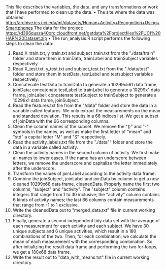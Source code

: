 #

This file describes the variables, the data, and any transformations or work that I have performed to clean up the data. 
•	The site where the data was obtained:
http://archive.ics.uci.edu/ml/datasets/Human+Activity+Recognition+Using+Smartphones
The data for the project:
https://d396qusza40orc.cloudfront.net/getdata%2Fprojectfiles%2FUCI%20HAR%20Dataset.zip
•	The run_analysis.R script performs the following steps to clean the data:
1.	Read X_train.txt, y_train.txt and subject_train.txt from the "./data/train" folder and store them in trainData, trainLabel and trainSubject variables respectively.
2.	Read X_test.txt, y_test.txt and subject_test.txt from the "./data/test" folder and store them in testData, testLabel and testsubject variables respectively.
3.	Concatenate testData to trainData to generate a 10299x561 data frame, joinData; concatenate testLabel to trainLabel to generate a 10299x1 data frame, joinLabel; concatenate testSubject to trainSubject to generate a 10299x1 data frame, joinSubject.
4.	Read the features.txt file from the "/data" folder and store the data in a variable called features. We only extract the measurements on the mean and standard deviation. This results in a 66 indices list. We get a subset of joinData with the 66 corresponding columns.
5.	Clean the column names of the subset. We remove the "()" and "-" symbols in the names, as well as make the first letter of "mean" and "std" a capital letter "M" and "S" respectively.
6.	Read the activity_labels.txt file from the "./data"" folder and store the data in a variable called activity.
7.	Clean the activity names in the second column of activity. We first make all names to lower cases. If the name has an underscore between letters, we remove the underscore and capitalize the letter immediately after the underscore.
8.	Transform the values of joinLabel according to the activity data frame.
9.	Combine the joinSubject, joinLabel and joinData by column to get a new cleaned 10299x68 data frame, cleanedData. Properly name the first two columns, "subject" and "activity". The "subject" column contains integers that range from 1 to 30 inclusive; the "activity" column contains 6 kinds of activity names; the last 66 columns contain measurements that range from -1 to 1 exclusive.
10.	Write the cleanedData out to "merged_data.txt" file in current working directory.
11.	Finally, generate a second independent tidy data set with the average of each measurement for each activity and each subject. We have 30 unique subjects and 6 unique activities, which result in a 180 combinations of the two. Then, for each combination, we calculate the mean of each measurement with the corresponding combination. So, after initializing the result data frame and performing the two for-loops, we get a 180x68 data frame.
12.	Write the result out to "data_with_means.txt" file in current working directory. 
